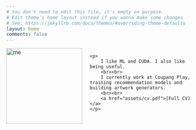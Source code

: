 ```yaml
---
# You don't need to edit this file, it's empty on purpose.
# Edit theme's home layout instead if you wanna make some changes
# See: https://jekyllrb.com/docs/themes/#overriding-theme-defaults
layout: home
comments: false
---
```


<div class="container" style="display: flex; justify-content: flex-end; width: 100%;">
    <img src="../images/me.jpg" alt="me" style="width:200px; float:left; padding-right:20px;"/>

    <p>
        I like ML and CUDA. I also like being useful.
        <br><br>
        I currently work at Coupang Play, training recommendation models and building artwork generators.
        <br><br>
        <a href="assets/cv.pdf">[Full CV]</a>
    </p>
</div>


[//]: # (I am a Senior ML Engineer at [Coupang Play]&#40;https://www.coupangplay.com/&#41;, building the video recommendation system for the most popular South Korean streaming service.)

[//]: # ()
[//]: # (Previously, I worked on improving ad recommendations at [Buzzvil]&#40;https://www.buzzvil.com/en&#41;.)

[//]: # ()
[//]: # (I received an undergraduate and a master’s degree in computer science from [UCLA]&#40;https://www.ucla.edu/&#41;. During my master's, I was part of the UCLA NLP Lab, where I worked with [Wasi Ahmad]&#40;https://wasiahmad.github.io/&#41; and [Kai-Wei Chang]&#40;http://web.cs.ucla.edu/~kwchang/&#41;.)

[//]: # ()
[//]: # (I've also spent time recommending jobs at [LinkedIn]&#40;https://linkedin.com/&#41;, deploying a log monitoring tool at [PayPal]&#40;https://www.paypal.com/&#41;, and building the checkout page at [Ticketmaster]&#40;https://www.ticketmaster.com/&#41;.)

[//]: # ([[Full CV]]&#40;assets/cv.pdf&#41;)

[//]: # (<br><br><br><br><br><br><br>)